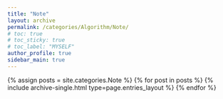 ```yaml
---
title: "Note"
layout: archive
permalink: /categories/Algorithm/Note/
# toc: true
# toc_sticky: true
# toc_label: "MYSELF"
author_profile: true
sidebar_main: true
---
```



{% assign posts = site.categories.Note %}
{% for post in posts %} {% include archive-single.html type=page.entries_layout %} {% endfor %}


<!-- ![icon](🍔) -->